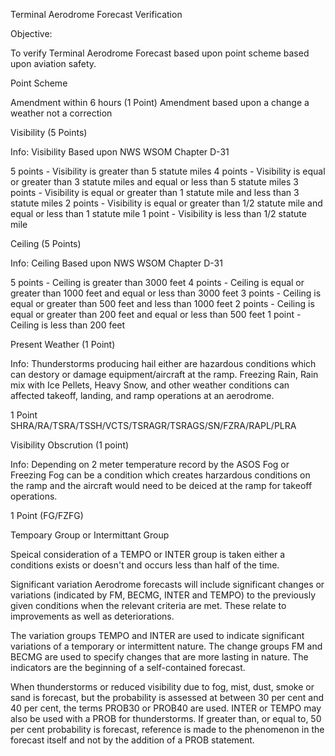Terminal Aerodrome Forecast Verification 


Objective:

To verify Terminal Aerodrome Forecast based upon point scheme based upon aviation safety.  
 
Point Scheme
  
Amendment within 6 hours (1 Point)
Amendment based upon a change a weather not a correction 

Visibility (5 Points)

Info: Visibility Based upon NWS WSOM Chapter D-31 

5 points - Visibility is greater than 5 statute miles
4 points - Visibility is equal or greater than 3 statute miles and equal or less than 5 statute miles
3 points - Visibility is equal or greater than 1 statute mile and less than 3 statute miles
2 points - Visibility is equal or greater than 1/2 statute mile and equal or less than 1 statute mile
1 point - Visibility is less than 1/2 statute mile

Ceiling (5 Points) 

Info: Ceiling Based upon NWS WSOM Chapter D-31 

5 points - Ceiling is greater than 3000 feet
4 points - Ceiling is equal or greater than 1000 feet and equal or less than 3000 feet
3 points - Ceiling is equal or greater than 500 feet and less than 1000 feet
2 points - Ceiling is equal or greater than 200 feet and equal or less than 500 feet
1 point - Ceiling is less than 200 feet 

Present Weather (1 Point)

Info: Thunderstorms producing hail either are hazardous conditions which can destory or damage equipment/aircraft at the ramp. Freezing Rain, Rain mix with Ice Pellets, Heavy Snow, and other weather conditions can affected takeoff, landing, and ramp operations at an aerodrome. 

1 Point SHRA/RA/TSRA/TSSH/VCTS/TSRAGR/TSRAGS/SN/FZRA/RAPL/PLRA 

Visibility Obscrution (1 point)

Info: Depending on 2 meter temperature record by the ASOS Fog or Freezing Fog can be a condition which creates harzardous conditions on the ramp and the aircraft would need to be deiced at the ramp for takeoff operations. 

1 Point (FG/FZFG) 

Tempoary Group or Intermittant Group 

Speical consideration of a TEMPO or INTER group is taken either a conditions exists or doesn't and occurs less than half of the time.  

Significant variation
Aerodrome forecasts will include significant changes or variations (indicated by FM, BECMG, INTER and TEMPO) to the previously given conditions when the relevant criteria are met. These relate to improvements as well as deteriorations.

The variation groups TEMPO and INTER are used to indicate significant variations of a temporary or intermittent nature. The change groups FM and BECMG are used to specify changes that are more lasting in nature. The indicators are the beginning of a self-contained forecast.

When thunderstorms or reduced visibility due to fog, mist, dust, smoke or sand is forecast, but the probability is assessed at between 30 per cent and 40 per cent, the terms PROB30 or PROB40 are used. INTER or TEMPO may also be used with a PROB for thunderstorms. If greater than, or equal to, 50 per cent probability is forecast, reference is made to the phenomenon in the forecast itself and not by the addition of a PROB statement.

